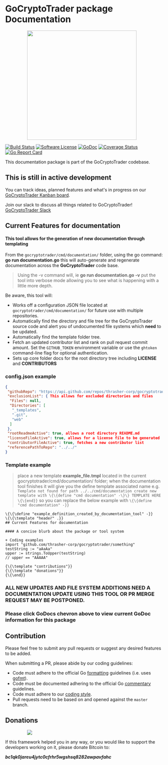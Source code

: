 # GoCryptoTrader package Documentation

<img src="/common/gctlogo.png?raw=true" width="350px" height="350px" hspace="70">


[![Build Status](https://github.com/thrasher-corp/gocryptotrader/actions/workflows/tests.yml/badge.svg?branch=master)](https://github.com/thrasher-corp/gocryptotrader/actions/workflows/tests.yml)
[![Software License](https://img.shields.io/badge/License-MIT-orange.svg?style=flat-square)](https://github.com/thrasher-corp/gocryptotrader/blob/master/LICENSE)
[![GoDoc](https://godoc.org/github.com/thrasher-corp/gocryptotrader?status.svg)](https://godoc.org/github.com/thrasher-corp/gocryptotrader/cmd/documentation)
[![Coverage Status](https://codecov.io/gh/thrasher-corp/gocryptotrader/graph/badge.svg?token=41784B23TS)](https://codecov.io/gh/thrasher-corp/gocryptotrader)
[![Go Report Card](https://goreportcard.com/badge/github.com/thrasher-corp/gocryptotrader)](https://goreportcard.com/report/github.com/thrasher-corp/gocryptotrader)


This documentation package is part of the GoCryptoTrader codebase.

## This is still in active development

You can track ideas, planned features and what's in progress on our [GoCryptoTrader Kanban board](https://github.com/orgs/thrasher-corp/projects/3).

Join our slack to discuss all things related to GoCryptoTrader! [GoCryptoTrader Slack](https://join.slack.com/t/gocryptotrader/shared_invite/zt-38z8abs3l-gH8AAOk8XND6DP5NfCiG_g)

## Current Features for documentation

#### This tool allows for the generation of new documentation through templating

From the `gocryptotrader/cmd/documentation/` folder, using the go command: **go run documentation.go** this will auto-generate and regenerate documentation across the **GoCryptoTrader** code base.
>Using the -v command will, ie **go run documentation.go -v** put the tool into verbose mode allowing you to see what is happening with a little more depth.

Be aware, this tool will:
- Works off a configuration JSON file located at ``gocryptotrader/cmd/documentation/`` for future use with multiple repositories.
- Automatically find the directory and file tree for the GoCryptoTrader source code and alert you of undocumented file systems which **need** to be updated.
- Automatically find the template folder tree.
- Fetch an updated contributor list and rank on pull request commit amount. Set the `GITHUB_TOKEN` environment variable or use the `ghtoken` command-line flag for optional authentication.
- Sets up core folder docs for the root directory tree including **LICENSE** and **CONTRIBUTORS**

### config.json example

```json
{
 "githubRepo": "https://api.github.com/repos/thrasher-corp/gocryptotrader", This is your current repo
 "exclusionList": { This allows for excluded directories and files
  "Files": null,
  "Directories": [
   "_templates",
   ".git",
   "web"
  ]
 },
 "rootReadmeActive": true, allows a root directory README.md
 "licenseFileActive": true, allows for a license file to be generated
 "contributorFileActive": true, fetches a new contributor list
 "referencePathToRepo": "../../"
}
```
### Template example
>place a new template **example_file.tmpl** located in the current gocryptotrader/cmd/documentation/ folder; when the documentation tool finishes it will give you the define template associated name e.g. ``Template not found for path ../../cmd/documentation create new template with \{\{define "cmd documentation" -\}\} TEMPLATE HERE \{\{end}}`` so you can replace the below example with ``\{\{define "cmd documentation" -}}``

```
\{\{\define "example_definition_created_by_documentation_tool" -}}
\{\{\template "header" .}}
## Current Features for documentation

#### A concise blurb about the package or tool system

+ Coding examples
import "github.com/thrasher-corp/gocryptotrader/something"
testString := "aAaAa"
upper := strings.ToUpper(testString)
// upper == "AAAAA"

{\{\template "contributions"}}
{\{\template "donations"}}
{\{\end}}
```

### ALL NEW UPDATES AND FILE SYSTEM ADDITIONS NEED A DOCUMENTATION UPDATE USING THIS TOOL OR PR MERGE REQUEST MAY BE POSTPONED.


### Please click GoDocs chevron above to view current GoDoc information for this package

## Contribution

Please feel free to submit any pull requests or suggest any desired features to be added.

When submitting a PR, please abide by our coding guidelines:

+ Code must adhere to the official Go [formatting](https://golang.org/doc/effective_go.html#formatting) guidelines (i.e. uses [gofmt](https://golang.org/cmd/gofmt/)).
+ Code must be documented adhering to the official Go [commentary](https://golang.org/doc/effective_go.html#commentary) guidelines.
+ Code must adhere to our [coding style](https://github.com/thrasher-corp/gocryptotrader/blob/master/doc/coding_style.md).
+ Pull requests need to be based on and opened against the `master` branch.

## Donations

<img src="https://github.com/thrasher-corp/gocryptotrader/blob/master/web/src/assets/donate.png?raw=true" hspace="70">

If this framework helped you in any way, or you would like to support the developers working on it, please donate Bitcoin to:

***bc1qk0jareu4jytc0cfrhr5wgshsq8282awpavfahc***
